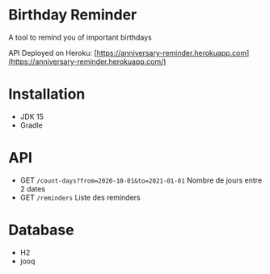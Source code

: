 # Birthday Reminder

A tool to remind you of important birthdays

API Deployed on Heroku: [https://anniversary-reminder.herokuapp.com](https://anniversary-reminder.herokuapp.com/)

# Installation

- JDK 15
- Gradle

# API

- GET `/count-days?from=2020-10-01&to=2021-01-01`
  Nombre de jours entre 2 dates
- GET `/reminders`
  Liste des reminders
  
# Database

- H2
- jooq
